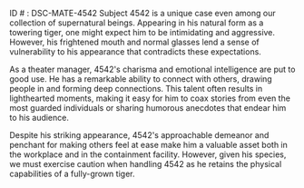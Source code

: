 ID # : DSC-MATE-4542
Subject 4542 is a unique case even among our collection of supernatural beings. Appearing in his natural form as a towering tiger, one might expect him to be intimidating and aggressive. However, his frightened mouth and normal glasses lend a sense of vulnerability to his appearance that contradicts these expectations.

As a theater manager, 4542's charisma and emotional intelligence are put to good use. He has a remarkable ability to connect with others, drawing people in and forming deep connections. This talent often results in lighthearted moments, making it easy for him to coax stories from even the most guarded individuals or sharing humorous anecdotes that endear him to his audience.

Despite his striking appearance, 4542's approachable demeanor and penchant for making others feel at ease make him a valuable asset both in the workplace and in the containment facility. However, given his species, we must exercise caution when handling 4542 as he retains the physical capabilities of a fully-grown tiger.